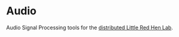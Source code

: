 Audio
===

Audio Signal Processing tools for the <a href="https://www.redhenlab.org/">distributed Little Red Hen Lab</a>.
